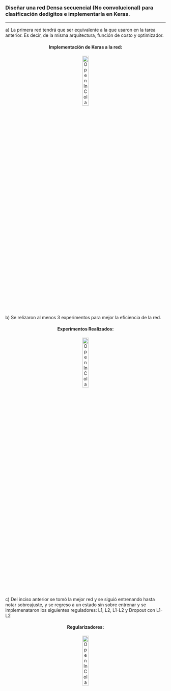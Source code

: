  ### Diseñar una red Densa secuencial (No convolucional) para clasificación dedígitos e implementarla en Keras.
 
 ---

  a) La primera red tendrá que ser equivalente a la que usaron en la tarea anterior.  Es decir, de la misma arquitectura, función de costo y optimizador. 
 
  <center>
  <h4>Implementación de Keras a la red:</h4>
  <a href="https://github.com/Jeremy-22/RN/blob/main/Red_densa_con_keras/reddensa.ipynb" target="_blank">
    <img width="20%" src="https://colab.research.google.com/assets/colab-badge.svg" alt="Open In Colab"/>
  </a>
</center>
<br>

 b) Se relizaron al menos 3 experimentos para mejor la eficiencia de la red.

  <center>
  <h4>Experimentos Realizados:</h4>
  <a href="https://github.com/Jeremy-22/RN/blob/main/Red_densa_con_keras/reddensab.ipynb" target="_blank">
    <img width="20%" src="https://colab.research.google.com/assets/colab-badge.svg" alt="Open In Colab"/>
  </a>
</center>
<br>


 c) Del inciso anterior se tomó la mejor red y se siguió entrenando hasta notar sobreajuste, y se regreso a un estado sin sobre entrenar y se implemenataron los siguientes reguladores: L1, L2, L1-L2 y Dropout con L1-L2


  <center>
  <h4>Regularizadores:</h4>
  <a href="https://github.com/Jeremy-22/RN/blob/main/Red_densa_con_keras/reddensac.ipynb" target="_blank">
    <img width="20%" src="https://colab.research.google.com/assets/colab-badge.svg" alt="Open In Colab"/>
  </a>
</center>
<br>

